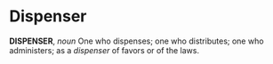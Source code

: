 # Dispenser

**DISPENSER**, _noun_ One who dispenses; one who distributes; one who administers; as a _dispenser_ of favors or of the laws.